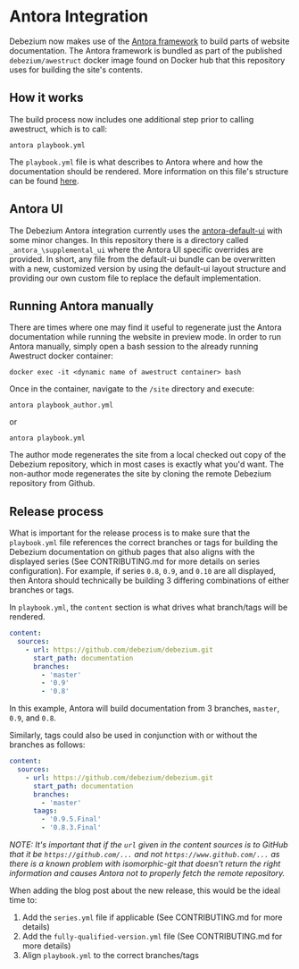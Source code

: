 # Antora Integration

Debezium now makes use of the [Antora framework](http://www.antora.org) to build parts of website documentation.  The Antora framework is bundled as part of the published `debezium/awestruct` docker image found on Docker hub that this repository uses for building the site's contents.

## How it works

The build process now includes one additional step prior to calling awestruct, which is to call:

```
antora playbook.yml
```

The `playbook.yml` file is what describes to Antora where and how the documentation should be rendered.  More information on this file's structure can be found [here](https://docs.antora.org/antora/2.1/playbook/).

## Antora UI 

The Debezium Antora integration currently uses the [antora-default-ui](https://gitlab.com/antora/antora-ui-default) with some minor changes.  In this repository there is a directory called `_antora_\supplemental_ui` where the Antora UI specific overrides are provided.  In short, any file from the default-ui bundle can be overwritten with a new, customized version by using the default-ui layout structure and providing our own custom file to replace the default implementation.

## Running Antora manually

There are times where one may find it useful to regenerate just the Antora documentation while running the website in preview mode.
In order to run Antora manually, simply open a bash session to the already running Awestruct docker container:

```
docker exec -it <dynamic name of awestruct container> bash
```

Once in the container, navigate to the `/site` directory and execute:

```
antora playbook_author.yml
```
or

```
antora playbook.yml
```

The author mode regenerates the site from a local checked out copy of the Debezium repository, which in most cases is exactly what you'd want.
The non-author mode regenerates the site by cloning the remote Debezium repository from Github.

## Release process

What is important for the release process is to make sure that the `playbook.yml` file references the correct branches or tags for building the Debezium documentation on github pages that also aligns with the displayed series (See CONTRIBUTING.md for more details on series configuration). For example, if series `0.8`, `0.9`, and `0.10` are all displayed, then Antora should technically be building 3 differing combinations of either branches or tags.

In `playbook.yml`, the `content` section is what drives what branch/tags will be rendered.


```yaml
content:
  sources:
    - url: https://github.com/debezium/debezium.git
      start_path: documentation
      branches:
        - 'master'
        - '0.9'
        - '0.8'
```

In this example, Antora will build documentation from 3 branches, `master`, `0.9`, and `0.8`.

Similarly, tags could also be used in conjunction with or without the branches as follows:

```yaml
content:
  sources:
    - url: https://github.com/debezium/debezium.git
      start_path: documentation
      branches: 
        - 'master'
      taags:
        - '0.9.5.Final'
        - '0.8.3.Final'
```

_NOTE: It's important that if the `url` given in the content sources is to GitHub that it be `https://github.com/...` and not `https://www.github.com/...` as there is a known problem with isomorphic-git that doesn't return the right information and causes Antora not to properly fetch the remote repository._ 

When adding the blog post about the new release, this would be the ideal time to:

1. Add the `series.yml` file if applicable (See CONTRIBUTING.md for more details)
2. Add the `fully-qualified-version.yml` file (See CONTRIBUTING.md for more details)
3. Align `playbook.yml` to the correct branches/tags
